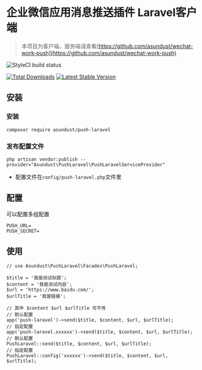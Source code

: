企业微信应用消息推送插件 Laravel客户端
======
> 本项目为客户端，服务端请查看[https://github.com/asundust/wechat-work-push](https://github.com/asundust/wechat-work-push)

![StyleCI build status](https://github.styleci.io/repos/338733529/shield)

<a href="https://packagist.org/packages/asundust/push-laravel"><img src="https://img.shields.io/packagist/dt/asundust/push-laravel" alt="Total Downloads"></a>
<a href="https://packagist.org/packages/asundust/push-laravel"><img src="https://img.shields.io/packagist/v/asundust/push-laravel" alt="Latest Stable Version"></a>

## 安装

### 安装

```
composer require asundust/push-laravel
```

### 发布配置文件

```
php artisan vendor:publish --provider="Asundust\PushLaravel\PushLaravelServiceProvider"
```

- 配置文件在`config/push-laravel.php`文件里

## 配置

可以配置多组配置

```
PUSH_URL=
PUSH_SECRET=
```

## 使用

```
// use Asundust\PushLaravel\Facades\PushLaravel;

$title = '我是测试标题';
$content = '我是测试内容';
$url = 'https://www.baidu.com/';
$urlTitle = '我是链接';

// 其中 $content $url $urlTitle 可不传
// 默认配置
app('push-laravel')->send($title, $content, $url, $urlTitle);
// 指定配置
app('push-laravel.xxxxxx')->send($title, $content, $url, $urlTitle);
// 默认配置
PushLaravel::send($title, $content, $url, $urlTitle);
// 指定配置
PushLaravel::config('xxxxxx')->send($title, $content, $url, $urlTitle);
```